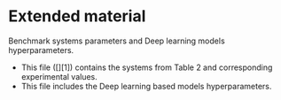# Extended material
Benchmark systems parameters and Deep learning models hyperparameters.
* This file ([][1]) contains the systems from Table 2 and corresponding experimental values.
* This file includes the Deep learning based models hyperparameters.

